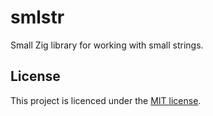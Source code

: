 # smlstr

Small Zig library for working with small strings.

## License

This project is licenced under the [MIT license](/LICENSE).
